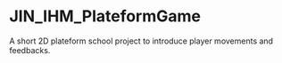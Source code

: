 # JIN_IHM_PlateformGame

A short 2D plateform school project to introduce player movements and feedbacks.
